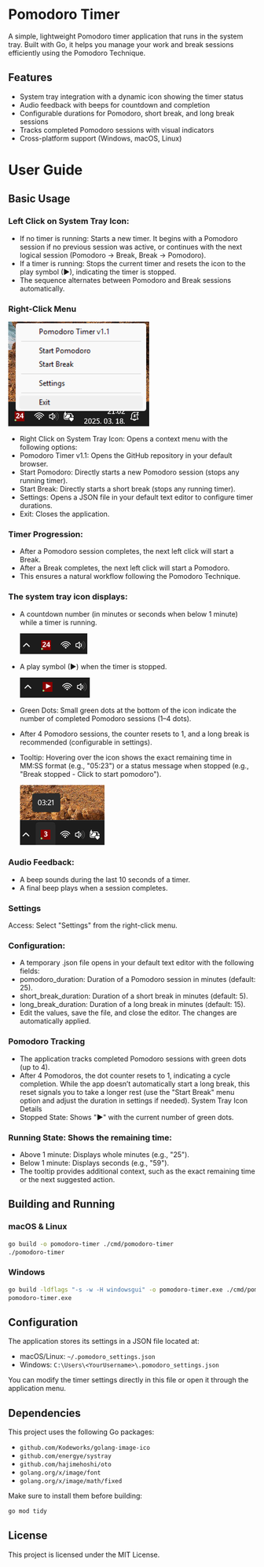 # Pomodoro Timer
A simple, lightweight Pomodoro timer application that runs in the system tray. Built with Go, it helps you manage your work and break sessions efficiently using the Pomodoro Technique.

## Features
- System tray integration with a dynamic icon showing the timer status
- Audio feedback with beeps for countdown and completion
- Configurable durations for Pomodoro, short break, and long break sessions
- Tracks completed Pomodoro sessions with visual indicators
- Cross-platform support (Windows, macOS, Linux)

# User Guide

## Basic Usage

### Left Click on System Tray Icon:

- If no timer is running: Starts a new timer. It begins with a Pomodoro session if no previous session was active, or continues with the next logical session (Pomodoro → Break, Break → Pomodoro).
- If a timer is running: Stops the current timer and resets the icon to the play symbol (▶), indicating the timer is stopped.
- The sequence alternates between Pomodoro and Break sessions automatically.

### Right-Click Menu

![Pomodoro Right-Click Menu](images/right-click-menu.png "Right-Click Menu")

- Right Click on System Tray Icon: Opens a context menu with the following options:
- Pomodoro Timer v1.1: Opens the GitHub repository in your default browser.
- Start Pomodoro: Directly starts a new Pomodoro session (stops any running timer).
- Start Break: Directly starts a short break (stops any running timer).
- Settings: Opens a JSON file in your default text editor to configure timer durations.
- Exit: Closes the application.

### Timer Progression:

- After a Pomodoro session completes, the next left click will start a Break.
- After a Break completes, the next left click will start a Pomodoro.
- This ensures a natural workflow following the Pomodoro Technique.

### The system tray icon displays:

- A countdown number (in minutes or seconds when below 1 minute) while a timer is running.

  ![Pomodoro running](images/started-pomodoro.png "Pomodoro running")
- A play symbol (▶) when the timer is stopped.

  ![Pomodoro stopped](images/stopped-timer.png "Pomodoro stopped")
- Green Dots: Small green dots at the bottom of the icon indicate the number of completed Pomodoro sessions (1–4 dots).
- After 4 Pomodoro sessions, the counter resets to 1, and a long break is recommended (configurable in settings).
- Tooltip: Hovering over the icon shows the exact remaining time in MM:SS format (e.g., "05:23") or a status message when stopped (e.g., "Break stopped - Click to start pomodoro").

  ![Breka running tooltip](images/runing-break-tooltip.png "Break running")

### Audio Feedback:
- A beep sounds during the last 10 seconds of a timer.
- A final beep plays when a session completes.

### Settings
Access: Select "Settings" from the right-click menu.

### Configuration:
- A temporary .json file opens in your default text editor with the following fields:
- pomodoro_duration: Duration of a Pomodoro session in minutes (default: 25).
- short_break_duration: Duration of a short break in minutes (default: 5).
- long_break_duration: Duration of a long break in minutes (default: 15).
- Edit the values, save the file, and close the editor. The changes are automatically applied.

### Pomodoro Tracking
- The application tracks completed Pomodoro sessions with green dots (up to 4).
- After 4 Pomodoros, the dot counter resets to 1, indicating a cycle completion. While the app doesn’t automatically start a long break, this reset signals you to take a longer rest (use the "Start Break" menu option and adjust the duration in settings if needed). System Tray Icon Details
- Stopped State: Shows "▶" with the current number of green dots.

### Running State: Shows the remaining time:
- Above 1 minute: Displays whole minutes (e.g., "25").
- Below 1 minute: Displays seconds (e.g., "59").
- The tooltip provides additional context, such as the exact remaining time or the next suggested action.

## Building and Running

### macOS & Linux
```sh
go build -o pomodoro-timer ./cmd/pomodoro-timer
./pomodoro-timer
```

### Windows
```sh
go build -ldflags "-s -w -H windowsgui" -o pomodoro-timer.exe ./cmd/pomodoro-timer
pomodoro-timer.exe
```

## Configuration
The application stores its settings in a JSON file located at:
- macOS/Linux: `~/.pomodoro_settings.json`
- Windows: `C:\Users\<YourUsername>\.pomodoro_settings.json`

You can modify the timer settings directly in this file or open it through the application menu.

## Dependencies
This project uses the following Go packages:
- `github.com/Kodeworks/golang-image-ico`
- `github.com/energye/systray`
- `github.com/hajimehoshi/oto`
- `golang.org/x/image/font`
- `golang.org/x/image/math/fixed`

Make sure to install them before building:
```sh
go mod tidy
```

## License
This project is licensed under the MIT License.